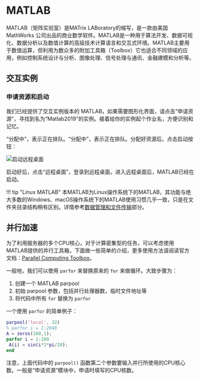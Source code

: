 # MATLAB

MATLAB（矩阵实验室）是MATrix LABoratory的缩写，是一款由美国 MathWorks 公司出品的商业数学软件。MATLAB是一种用于算法开发、数据可视化、数据分析以及数值计算的高级技术计算语言和交互式环境。MATLAB主要用于数值运算，但利用为数众多的附加工具箱（Toolbox）它也适合不同领域的应用，例如控制系统设计与分析、图像处理、信号处理与通讯、金融建模和分析等。

## 交互实例

### 申请资源和启动

我们已经提供了交互实例版本的 MATLAB，如果需要图形化界面，请点击“申请资源”，寻找到名为“Matlab2019”的实例。接着给你的实例起个作业名，方便识别和记忆。

“分配中”，表示正在排队。“分配中”，表示正在排队。分配好资源后，点击启动按钮：

![启动远程桌面](../images/matlab_start.png)

启动好后，点击“远程桌面”，登录到远程桌面，进入远程桌面后，MATLAB已经在启动。

!!! tip "Linux MATLAB"
    本MATLAB为Linux操作系统下的MATLAB，其功能与绝大多数的Windows、macOS操作系统下的MATLAB使用习惯几乎一致，只是在文件夹目录结构稍有区别。详情参考[数据管理和文件传输](../manual/transfer.md#linux)部分。

## 并行加速

为了利用服务器的多个CPU核心，对于计算密集型的任务，可以考虑使用MATLAB提供的并行工具箱，下面做一些简单的介绍，更多使用方法请阅读官方文档：[Parallel Computing Toolbox][1]。

一般地，我们可以使用 `parfor` 来替换原来的 `for` 来做循环。大致步骤为：

1. 创建一个 MATLAB parpool
2. 初始 parpool 参数，包括并行处理器数，临时文件地址等
3. 将代码中所有 `for` 替换为 `parfor` 

一个使用 `parfor` 的简单例子：

```matlab
parpool('local', 32)
% parfor i = 1:2048
A = zeros(100,1);
parfor i = 1:100
 A(i) = sin(i*2*pi/20);
end
```

注意，上面代码中的 `parpool()` 函数第二个参数要输入并行所使用的CPU核心数。一般是“申请资源”模块中，申请时填写的CPU核数。

[1]: https://ww2.mathworks.cn/products/parallel-computing.html